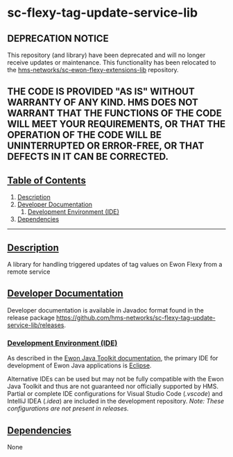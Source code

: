 # sc-flexy-tag-update-service-lib

## DEPRECATION NOTICE
This repository (and library) have been deprecated and will no longer receive updates or maintenance. 
This functionality has been relocated to the [hms-networks/sc-ewon-flexy-extensions-lib](https://github.com/hms-networks/sc-ewon-flexy-extensions-lib) repository.

THE CODE IS PROVIDED "AS IS" WITHOUT WARRANTY OF ANY KIND. HMS DOES NOT WARRANT THAT THE FUNCTIONS OF THE CODE WILL MEET YOUR REQUIREMENTS, OR THAT THE OPERATION OF THE CODE WILL BE UNINTERRUPTED OR ERROR-FREE, OR THAT DEFECTS IN IT CAN BE CORRECTED.
---

## [Table of Contents](#table-of-contents)

1. [Description](#description)
2. [Developer Documentation](#developer-documentation)
    1. [Development Environment (IDE)](#development-environment-ide)
3. [Dependencies](#dependencies)

---

## [Description](#table-of-contents)

A library for handling triggered updates of tag values on Ewon Flexy from a remote service

## [Developer Documentation](#table-of-contents)

Developer documentation is available in Javadoc format found in the release package https://github.com/hms-networks/sc-flexy-tag-update-service-lib/releases.

### [Development Environment (IDE)](#table-of-contents)

As described in the [Ewon Java Toolkit documentation](https://developer.ewon.biz/system/files_force/AUG-072-0-EN-%28JAVA%20J2SE%20Toolkit%20for%20eWON%20Flexy%29.pdf), the primary IDE for development of Ewon Java applications is [Eclipse](https://www.eclipse.org/).

Alternative IDEs can be used but may not be fully compatible with the Ewon Java Toolkit and thus are not guaranteed nor officially supported by HMS. Partial or complete IDE configurations for Visual Studio Code (*.vscode*) and IntelliJ IDEA (*.idea*) are included in the development repository. *Note: These configurations are not present in releases.*

## [Dependencies](#table-of-contents)

None
